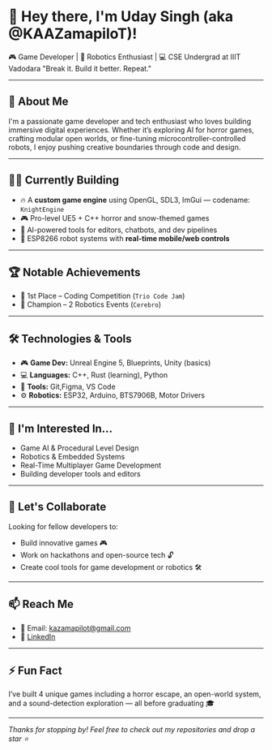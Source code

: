 # 👋 Hey there, I'm Uday Singh (aka @KAAZamapiloT)!

🎮 Game Developer | 🤖 Robotics Enthusiast | 💻 CSE Undergrad at IIIT Vadodara
"Break it. Build it better. Repeat."


---

## 🚀 About Me
I'm a passionate game developer and tech enthusiast who loves building immersive digital experiences. Whether it’s exploring AI for horror games, crafting modular open worlds, or fine-tuning microcontroller-controlled robots, I enjoy pushing creative boundaries through code and design.

---

## 👨‍💻 Currently Building  
- 🔥 A **custom game engine** using OpenGL, SDL3, ImGui — codename: `KnightEngine`  
- 🎮 Pro-level UE5 + C++ horror and snow-themed games  
- 🧠 AI-powered tools for editors, chatbots, and dev pipelines  
- 🤖 ESP8266 robot systems with **real-time mobile/web controls**

---

## 🏆 Notable Achievements
- 🥇 1st Place – Coding Competition (`Trio Code Jam`)
- 🤖 Champion – 2 Robotics Events (`Cerebro`)

---

## 🛠️ Technologies & Tools
- 🎮 **Game Dev:** Unreal Engine 5, Blueprints, Unity (basics)
- 💻 **Languages:** C++, Rust (learning), Python
- 🧰 **Tools:** Git,Figma, VS Code
- ⚙️ **Robotics:** ESP32, Arduino, BTS7906B, Motor Drivers

---

## 🎯 I'm Interested In...
- Game AI & Procedural Level Design  
- Robotics & Embedded Systems  
- Real-Time Multiplayer Game Development  
- Building developer tools and editors

---

## 🤝 Let's Collaborate
Looking for fellow developers to:
- Build innovative games 🎮
- Work on hackathons and open-source tech 🔓
- Create cool tools for game development or robotics 🛠️

---

## 📫 Reach Me
- 📧 Email: kazamapilot@gmail.com  
- 🔗 [LinkedIn](https://www.linkedin.com/in/uday-singh-5b5a3828b/)  

---


## ⚡ Fun Fact
I’ve built 4 unique games including a horror escape, an open-world system, and a sound-detection exploration — all before graduating 🎓

---

_Thanks for stopping by! Feel free to check out my repositories and drop a star ⭐_
